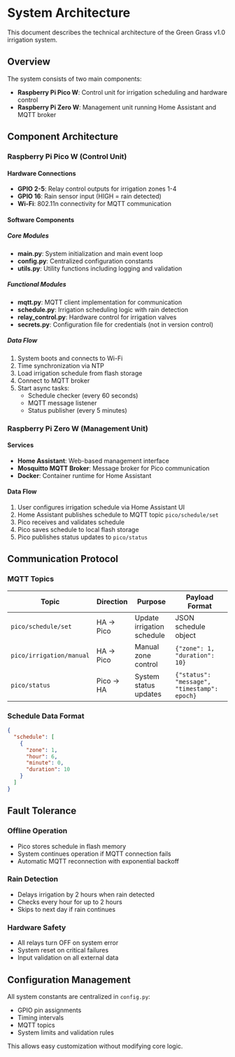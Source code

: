# System Architecture

This document describes the technical architecture of the Green Grass v1.0 irrigation system.

## Overview

The system consists of two main components:
- **Raspberry Pi Pico W**: Control unit for irrigation scheduling and hardware control
- **Raspberry Pi Zero W**: Management unit running Home Assistant and MQTT broker

## Component Architecture

### Raspberry Pi Pico W (Control Unit)

#### Hardware Connections
- **GPIO 2-5**: Relay control outputs for irrigation zones 1-4
- **GPIO 16**: Rain sensor input (HIGH = rain detected)
- **Wi-Fi**: 802.11n connectivity for MQTT communication

#### Software Components

##### Core Modules
- **main.py**: System initialization and main event loop
- **config.py**: Centralized configuration constants
- **utils.py**: Utility functions including logging and validation

##### Functional Modules
- **mqtt.py**: MQTT client implementation for communication
- **schedule.py**: Irrigation scheduling logic with rain detection
- **relay_control.py**: Hardware control for irrigation valves
- **secrets.py**: Configuration file for credentials (not in version control)

##### Data Flow
1. System boots and connects to Wi-Fi
2. Time synchronization via NTP
3. Load irrigation schedule from flash storage
4. Connect to MQTT broker
5. Start async tasks:
   - Schedule checker (every 60 seconds)
   - MQTT message listener
   - Status publisher (every 5 minutes)

### Raspberry Pi Zero W (Management Unit)

#### Services
- **Home Assistant**: Web-based management interface
- **Mosquitto MQTT Broker**: Message broker for Pico communication
- **Docker**: Container runtime for Home Assistant

#### Data Flow
1. User configures irrigation schedule via Home Assistant UI
2. Home Assistant publishes schedule to MQTT topic `pico/schedule/set`
3. Pico receives and validates schedule
4. Pico saves schedule to local flash storage
5. Pico publishes status updates to `pico/status`

## Communication Protocol

### MQTT Topics

| Topic | Direction | Purpose | Payload Format |
|-------|-----------|---------|----------------|
| `pico/schedule/set` | HA → Pico | Update irrigation schedule | JSON schedule object |
| `pico/irrigation/manual` | HA → Pico | Manual zone control | `{"zone": 1, "duration": 10}` |
| `pico/status` | Pico → HA | System status updates | `{"status": "message", "timestamp": epoch}` |

### Schedule Data Format
```json
{
  "schedule": [
    {
      "zone": 1,
      "hour": 6,
      "minute": 0,
      "duration": 10
    }
  ]
}
```

## Fault Tolerance

### Offline Operation
- Pico stores schedule in flash memory
- System continues operation if MQTT connection fails
- Automatic MQTT reconnection with exponential backoff

### Rain Detection
- Delays irrigation by 2 hours when rain detected
- Checks every hour for up to 2 hours
- Skips to next day if rain continues

### Hardware Safety
- All relays turn OFF on system error
- System reset on critical failures
- Input validation on all external data

## Configuration Management

All system constants are centralized in `config.py`:
- GPIO pin assignments
- Timing intervals
- MQTT topics
- System limits and validation rules

This allows easy customization without modifying core logic.